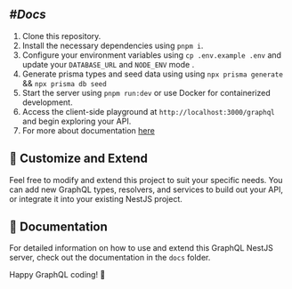 ##  ***#Docs***

1. Clone this repository.
2. Install the necessary dependencies using `pnpm i`.
3. Configure your environment variables using  `cp .env.example .env` and update your `DATABASE_URL` and `NODE_ENV` mode .
4. Generate prisma types and seed data using using `npx prisma generate` && `npx prisma db seed`
5. Start the server using `pnpm run:dev` or use Docker for containerized development.
6. Access the client-side playground at `http://localhost:3000/graphql` and begin exploring your API.
7. For more about documentation [here](https://opengraphify.vercel.app/guide)

## 🧩 Customize and Extend

Feel free to modify and extend this project to suit your specific needs. You can add new GraphQL types, resolvers, and services to build out your API, or integrate it into your existing NestJS project.

## 📄 Documentation

For detailed information on how to use and extend this GraphQL NestJS server, check out the documentation in the `docs` folder.

Happy GraphQL coding! 🚀

